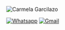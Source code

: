 ![Carmela Garcilazo](https://github-readme-stats.vercel.app/api?username=anuraghazra&show_icons=true&theme=radical)


[![Whatsapp](https://img.shields.io/badge/WhatsApp-25D366?style=for-the-badge&logo=whatsapp&logoColor=white)]()
[![Gmail](https://img.shields.io/badge/Gmail-D14836?style=for-the-badge&logo=gmail&logoColor=white)]()
